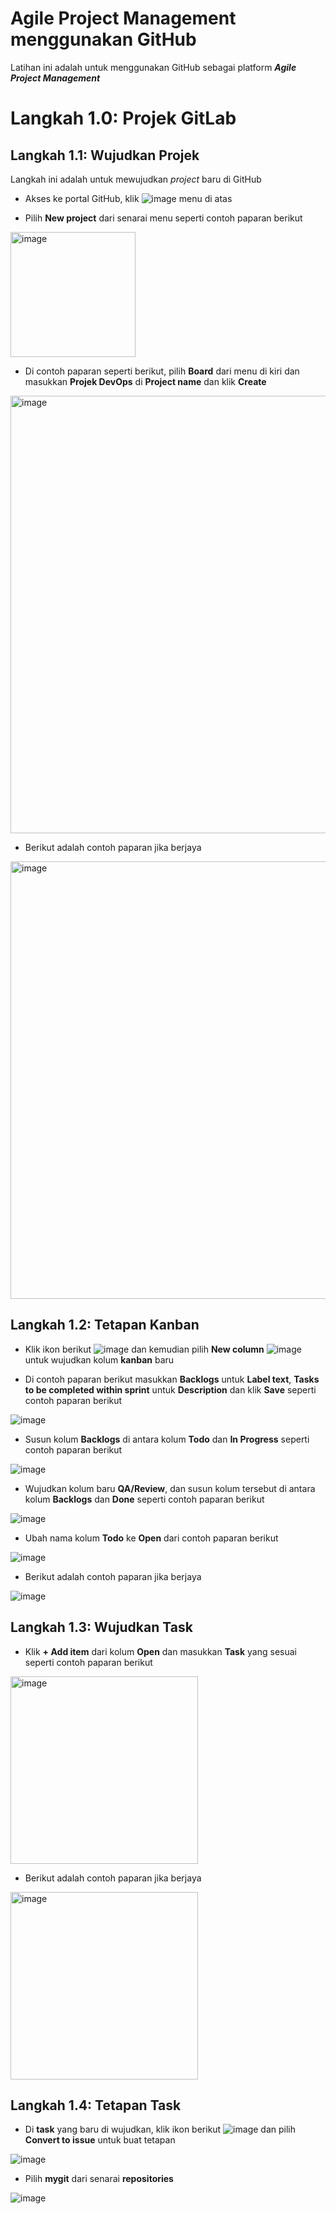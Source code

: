 # Agile Project Management menggunakan GitHub
Latihan ini adalah untuk menggunakan GitHub sebagai platform ***Agile Project Management***

# Langkah 1.0: Projek GitLab

## Langkah 1.1: Wujudkan Projek
Langkah ini adalah untuk mewujudkan *project* baru di GitHub

* Akses ke portal GitHub, klik ![image](https://github.com/ktmb-sid/devops-training/assets/99636296/65d556d8-47a1-4eeb-9fc0-491a5b7f65f7) menu di atas 

* Pilih **New project** dari senarai menu seperti contoh paparan berikut

<img width=200 alt="image" src="https://github.com/ktmb-sid/devops-training/assets/99636296/b4fbf251-1841-43df-9407-5e7b998376bb">

* Di contoh paparan seperti berikut, pilih **Board** dari menu di kiri dan masukkan **Projek DevOps** di **Project name** dan klik **Create**

<img width=700 alt="image" src="https://github.com/ktmb-sid/devops-training/assets/99636296/59b8aec1-4c12-4b3b-b131-cbb9ff88989a">

* Berikut adalah contoh paparan jika berjaya

<img width=700 alt="image" src="https://github.com/ktmb-sid/devops-training/assets/99636296/cd684e1e-f7a3-40ec-90dd-238b09ba29ae">

## Langkah 1.2: Tetapan Kanban

* Klik ikon berikut ![image](https://github.com/ktmb-sid/devops-training/assets/99636296/2f76b36b-6016-4ce3-b400-90d8cf0b9e4f) dan kemudian pilih **New column** ![image](https://github.com/ktmb-sid/devops-training/assets/99636296/17686279-2e65-472d-ab3f-7d3dca41fb13) untuk wujudkan kolum **kanban** baru

* Di contoh paparan berikut masukkan **Backlogs** untuk **Label text**, **Tasks to be completed within sprint** untuk **Description** dan klik **Save** seperti contoh paparan berikut

![image](https://github.com/ktmb-sid/devops-training/assets/99636296/e1edf09b-f69d-40c5-8258-dd11eb707264)

* Susun kolum **Backlogs** di antara kolum **Todo** dan **In Progress** seperti contoh paparan berikut

![image](https://github.com/ktmb-sid/devops-training/assets/99636296/9c06d424-da92-40a8-a8e5-60ef299cc272)

* Wujudkan kolum baru **QA/Review**, dan susun kolum tersebut di antara kolum **Backlogs** dan **Done** seperti contoh paparan berikut

![image](https://github.com/ktmb-sid/devops-training/assets/99636296/2b986897-3d84-4f74-bc33-c54709e9ccea)

* Ubah nama kolum **Todo** ke **Open** dari contoh paparan berikut

![image](https://github.com/ktmb-sid/devops-training/assets/99636296/fb471b21-dbff-417d-8202-3c1a1ebde118)

* Berikut adalah contoh paparan jika berjaya

![image](https://github.com/ktmb-sid/devops-training/assets/99636296/a411b68d-672d-44c6-99b9-4d2445e77e9b)

## Langkah 1.3: Wujudkan Task

* Klik **+ Add item** dari kolum **Open** dan masukkan **Task** yang sesuai seperti contoh paparan berikut

<img width=300 alt="image" src="https://github.com/ktmb-sid/devops-training/assets/99636296/0d5bf1af-5942-489c-bf09-4914d2c3d155">

* Berikut adalah contoh paparan jika berjaya

<img width=300 alt="image" src="https://github.com/ktmb-sid/devops-training/assets/99636296/3738d221-50b3-4894-8e0c-49ff54bf626c">

## Langkah 1.4: Tetapan Task

* Di **task** yang baru di wujudkan, klik ikon berikut ![image](https://github.com/ktmb-sid/devops-training/assets/99636296/b1058ab8-d58f-4e8b-ab29-8e5dd13b697e)
 dan pilih **Convert to issue** untuk buat tetapan

![image](https://github.com/ktmb-sid/devops-training/assets/99636296/7663bf4c-8a38-4954-b8e2-79c6acdc024b)

* Pilih **mygit** dari senarai **repositories**

![image](https://github.com/ktmb-sid/devops-training/assets/99636296/38089100-9c84-4937-a66e-a7298393bd56)
